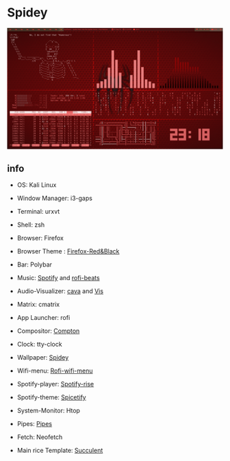 # Spidey


![Spidey](https://raw.githubusercontent.com/naitik27/Spidey/master/dotfiles/screenshots/Spidey.gif)


## info 

- OS: Kali Linux
- Window Manager: i3-gaps
- Terminal: urxvt
- Shell: zsh
- Browser: Firefox
- Browser Theme : [Firefox-Red&Black](https://addons.mozilla.org/en-US/firefox/addon/redandblacktheme/)
- Bar: Polybar
- Music: [Spotify](https://www.spotify.com/us/download/linux/) and [rofi-beats](https://github.com/Carbon-Bl4ck/Rofi-Beats)
- Audio-Visualizer: [cava](https://github.com/karlstav/cava) and [Vis](https://github.com/dpayne/cli-visualizer)
- Matrix: cmatrix
- App Launcher: rofi
- Compositor: [Compton](https://github.com/chjj/compton)
- Clock: tty-clock
- Wallpaper: [Spidey](https://github.com/naitik27/Spidey/tree/main/dotfiles/wallpaper)
- Wifi-menu: [Rofi-wifi-menu](https://github.com/zbaylin/rofi-wifi-menu)
- Spotify-player: [Spotify-rise](https://github.com/gcushen/spotify-rise)
- Spotify-theme: [Spicetify](https://github.com/naitik27/Spidey/tree/main/dotfiles/spicetify-cli/Themes/SpicetifyDefault)
- System-Monitor: Htop
- Pipes: [Pipes](https://github.com/pipeseroni/pipes.sh)
- Fetch: Neofetch




- Main rice Template: [Succulent](https://github.com/snickerton/DotfilesSucculent)
